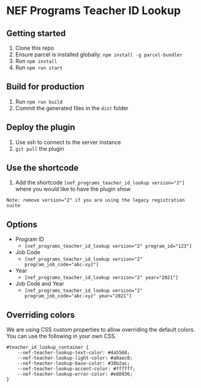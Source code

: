 # NEF Programs Teacher ID Lookup

## Getting started

1. Clone this repo
1. Ensure parcel is installed globally: `npm install -g parcel-bundler`
1. Run `npm install`
1. Run `npm run start`

## Build for production

1. Run `npm run build`
1. Commit the generated files in the `dist` folder

## Deploy the plugin

1. Use ssh to connect to the server instance
1. `git pull` the plugin

## Use the shortcode

1. Add the shortcode `[nef_programs_teacher_id_lookup version="2"]` where you would like to have the plugin show

```
Note: remove version="2" if you are using the legacy registration suite
```

## Options

- Program ID
  - `[nef_programs_teacher_id_lookup version="2" program_id="123"]`
- Job Code
  - `[nef_programs_teacher_id_lookup version="2" program_job_code="abc-xyz"]`
- Year
  - `[nef_programs_teacher_id_lookup version="2" year="2021"]`
- Job Code and Year
  - `[nef_programs_teacher_id_lookup version="2" program_job_code="abc-xyz" year="2021"]`

## Overriding colors

We are using CSS custom properties to allow overriding the default colors. You can use the following in your own CSS.

```
#teacher_id_lookup_container {
	--nef-teacher-lookup-text-color: #4a5568;
    --nef-teacher-lookup-light-color: #a0aec0;
    --nef-teacher-lookup-base-color: #38b2ac;
    --nef-teacher-lookup-accent-color: #ffffff;
    --nef-teacher-lookup-error-color: #ed8936;
}
```
